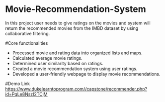 # Movie-Recommendation-System
In this project user needs to give ratings on the movies and system will return the recommended movies from the IMBD dataset by using collaborative filtering.

#Core functionalities
- Processed movie and rating data into organized lists and maps.
- Calculated average movie ratings.
- Determined user similarity based on ratings.
- Created a movie recommendation system using user ratings.
- Developed a user-friendly webpage to display movie recommendations.



#Demo Link
https://www.dukelearntoprogram.com//capstone/recommender.php?id=PqLe8NszI2TCjM

